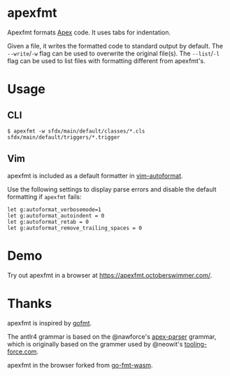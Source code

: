 # apexfmt

Apexfmt formats
[Apex](https://developer.salesforce.com/docs/atlas.en-us.apexcode.meta/apexcode/apex_dev_guide.htm)
code.  It uses tabs for indentation.

Given a file, it writes the formatted code to standard output by default.  The
`--write`/`-w` flag can be used to overwrite the original file(s).  The
`--list`/`-l` flag can be used to list files with formatting different from
apexfmt's.


# Usage

## CLI
```
$ apexfmt -w sfdx/main/default/classes/*.cls sfdx/main/default/triggers/*.trigger
```

## Vim

apexfmt is included as a default formatter in [vim-autoformat](https://github.com/vim-autoformat/vim-autoformat/pull/394).

Use the following settings to display parse errors and disable the default formatting if `apexfmt` fails:

```
let g:autoformat_verbosemode=1
let g:autoformat_autoindent = 0
let g:autoformat_retab = 0
let g:autoformat_remove_trailing_spaces = 0
```

# Demo

Try out apexfmt in a browser at https://apexfmt.octoberswimmer.com/.

# Thanks

apexfmt is inspired by [gofmt](https://pkg.go.dev/cmd/gofmt).

The antlr4 grammar is based on the @nawforce's
[apex-parser](https://github.com/nawforce/apex-parser) grammar, which is
originally based on the grammer used by @neowit's
[tooling-force.com](https://github.com/neowit/tooling-force.com).

apexfmt in the browser forked from [go-fmt-wasm](https://github.com/junedev/go-fmt-wasm).
